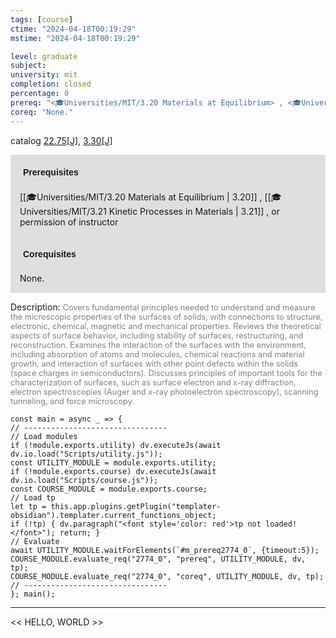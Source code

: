 ```yaml
---
tags: [course]
ctime: "2024-04-18T00:19:29"
mstime: "2024-04-18T00:19:29"

level: graduate
subject: 
university: mit
completion: closed
percentage: 0
prereq: "<🎓Universities/MIT/3.20 Materials at Equilibrium> , <🎓Universities/MIT/3.21 Kinetic Processes in Materials> , or permission of instructor"
coreq: "None."
---
```


catalog [22.75[J]](http://student.mit.edu/catalog/m22c.html#22.75), [3.30[J]](http://student.mit.edu/catalog/m3a.html#3.30)

<span style="display: block; padding: 15px; background-color: rgb(100, 100, 100, 0.2);"><font id="m_prereq2774_0" style="display: block; font-family: Arial, sans-serif; font-weight: bold; padding: 5px">Prerequisites</font><br><span id="prereq2774_0">[[🎓Universities/MIT/3.20 Materials at Equilibrium | 3.20]] , [[🎓Universities/MIT/3.21 Kinetic Processes in Materials | 3.21]] , or permission of instructor</span></span>
<span style="display: block; padding: 15px; background-color: rgb(100, 100, 100, 0.2);"><font id="m_coreq2774_0" style="display: block; font-family: Arial, sans-serif; font-weight: bold; padding: 5px">Corequisites</font><br><span id="coreq2774_0">None.</span></span>

<font style="">Description:</font>
<font style="color: grey; font-size: 0.8rem;">Covers fundamental principles needed to understand and measure the microscopic properties of the surfaces of solids, with connections to structure, electronic, chemical, magnetic and mechanical properties. Reviews the theoretical aspects of surface behavior, including stability of surfaces, restructuring, and reconstruction. Examines the interaction of the surfaces with the environment, including absorption of atoms and molecules, chemical reactions and material growth, and interaction of surfaces with other point defects within the solids (space charges in semiconductors). Discusses principles of important tools for the characterization of surfaces, such as surface electron and x-ray diffraction, electron spectroscopies (Auger and x-ray photoelectron spectroscopy), scanning tunneling, and force microscopy.</font>

```dataviewjs
const main = async _ => {
// --------------------------------
// Load modules
if (!module.exports.utility) dv.executeJs(await dv.io.load("Scripts/utility.js"));
const UTILITY_MODULE = module.exports.utility;
if (!module.exports.course) dv.executeJs(await dv.io.load("Scripts/course.js"));
const COURSE_MODULE = module.exports.course;
// Load tp
let tp = this.app.plugins.getPlugin("templater-obsidian").templater.current_functions_object;
if (!tp) { dv.paragraph("<font style='color: red'>tp not loaded!</font>"); return; }
// Evaluate
await UTILITY_MODULE.waitForElements(`#m_prereq2774_0`, {timeout:5});
COURSE_MODULE.evaluate_req("2774_0", "prereq", UTILITY_MODULE, dv, tp);
COURSE_MODULE.evaluate_req("2774_0", "coreq", UTILITY_MODULE, dv, tp);
// --------------------------------
}; main();
```

---

<< HELLO, WORLD >>
